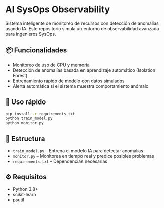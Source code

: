 # AI SysOps Observability

Sistema inteligente de monitoreo de recursos con detección de anomalías usando IA. Este repositorio simula un entorno de observabilidad avanzada para ingenieros SysOps.

## 📦 Funcionalidades

- Monitoreo de uso de CPU y memoria
- Detección de anomalías basada en aprendizaje automático (Isolation Forest)
- Entrenamiento rápido de modelo con datos simulados
- Alerta automática si el sistema muestra comportamiento anómalo

## 🚀 Uso rápido

```bash
pip install -r requirements.txt
python train_model.py
python monitor.py
```

## 📁 Estructura

- `train_model.py` – Entrena el modelo IA para detectar anomalías
- `monitor.py` – Monitorea en tiempo real y predice posibles problemas
- `requirements.txt` – Dependencias necesarias

## ⚙️ Requisitos

- Python 3.8+
- scikit-learn
- psutil
